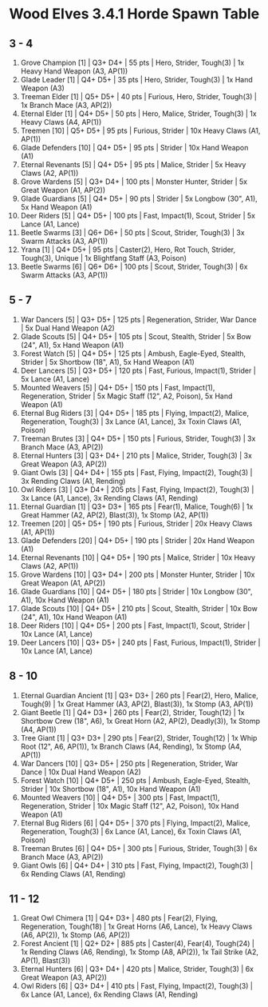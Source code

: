 # Wood Elves 3.4.1 Horde Spawn Table

## 3 - 4

1. Grove Champion [1] | Q3+ D4+ | 55 pts | Hero, Strider, Tough(3) | 1x Heavy Hand Weapon (A3, AP(1))
1. Glade Leader [1] | Q4+ D5+ | 35 pts | Hero, Strider, Tough(3) | 1x Hand Weapon (A3)
1. Treeman Elder [1] | Q5+ D5+ | 40 pts | Furious, Hero, Strider, Tough(3) | 1x Branch Mace (A3, AP(2))
1. Eternal Elder [1] | Q4+ D5+ | 50 pts | Hero, Malice, Strider, Tough(3) | 1x Heavy Claws (A4, AP(1))
1. Treemen [10] | Q5+ D5+ | 95 pts | Furious, Strider | 10x Heavy Claws (A1, AP(1))
1. Glade Defenders [10] | Q4+ D5+ | 95 pts | Strider | 10x Hand Weapon (A1)
1. Eternal Revenants [5] | Q4+ D5+ | 95 pts | Malice, Strider | 5x Heavy Claws (A2, AP(1))
1. Grove Wardens [5] | Q3+ D4+ | 100 pts | Monster Hunter, Strider | 5x Great Weapon (A1, AP(2))
1. Glade Guardians [5] | Q4+ D5+ | 90 pts | Strider | 5x Longbow (30", A1), 5x Hand Weapon (A1)
1. Deer Riders [5] | Q4+ D5+ | 100 pts | Fast, Impact(1), Scout, Strider | 5x Lance (A1, Lance)
1. Beetle Swarms [3] | Q6+ D6+ | 50 pts | Scout, Strider, Tough(3) | 3x Swarm Attacks (A3, AP(1))
1. Yrana [1] | Q4+ D5+ | 95 pts | Caster(2), Hero, Rot Touch, Strider, Tough(3), Unique | 1x Blightfang Staff (A3, Poison)
1. Beetle Swarms [6] | Q6+ D6+ | 100 pts | Scout, Strider, Tough(3) | 6x Swarm Attacks (A3, AP(1))

## 5 - 7

1. War Dancers [5] | Q3+ D5+ | 125 pts | Regeneration, Strider, War Dance | 5x Dual Hand Weapon (A2)
1. Glade Scouts [5] | Q4+ D5+ | 105 pts | Scout, Stealth, Strider | 5x Bow (24", A1), 5x Hand Weapon (A1)
1. Forest Watch [5] | Q4+ D5+ | 125 pts | Ambush, Eagle-Eyed, Stealth, Strider | 5x Shortbow (18", A1), 5x Hand Weapon (A1)
1. Deer Lancers [5] | Q3+ D5+ | 120 pts | Fast, Furious, Impact(1), Strider | 5x Lance (A1, Lance)
1. Mounted Weavers [5] | Q4+ D5+ | 150 pts | Fast, Impact(1), Regeneration, Strider | 5x Magic Staff (12", A2, Poison), 5x Hand Weapon (A1)
1. Eternal Bug Riders [3] | Q4+ D5+ | 185 pts | Flying, Impact(2), Malice, Regeneration, Tough(3) | 3x Lance (A1, Lance), 3x Toxin Claws (A1, Poison)
1. Treeman Brutes [3] | Q4+ D5+ | 150 pts | Furious, Strider, Tough(3) | 3x Branch Mace (A3, AP(2))
1. Eternal Hunters [3] | Q3+ D4+ | 210 pts | Malice, Strider, Tough(3) | 3x Great Weapon (A3, AP(2))
1. Giant Owls [3] | Q4+ D4+ | 155 pts | Fast, Flying, Impact(2), Tough(3) | 3x Rending Claws (A1, Rending)
1. Owl Riders [3] | Q3+ D4+ | 205 pts | Fast, Flying, Impact(2), Tough(3) | 3x Lance (A1, Lance), 3x Rending Claws (A1, Rending)
1. Eternal Guardian [1] | Q3+ D3+ | 165 pts | Fear(1), Malice, Tough(6) | 1x Great Hammer (A2, AP(2), Blast(3)), 1x Stomp (A2, AP(1))
1. Treemen [20] | Q5+ D5+ | 190 pts | Furious, Strider | 20x Heavy Claws (A1, AP(1))
1. Glade Defenders [20] | Q4+ D5+ | 190 pts | Strider | 20x Hand Weapon (A1)
1. Eternal Revenants [10] | Q4+ D5+ | 190 pts | Malice, Strider | 10x Heavy Claws (A2, AP(1))
1. Grove Wardens [10] | Q3+ D4+ | 200 pts | Monster Hunter, Strider | 10x Great Weapon (A1, AP(2))
1. Glade Guardians [10] | Q4+ D5+ | 180 pts | Strider | 10x Longbow (30", A1), 10x Hand Weapon (A1)
1. Glade Scouts [10] | Q4+ D5+ | 210 pts | Scout, Stealth, Strider | 10x Bow (24", A1), 10x Hand Weapon (A1)
1. Deer Riders [10] | Q4+ D5+ | 200 pts | Fast, Impact(1), Scout, Strider | 10x Lance (A1, Lance)
1. Deer Lancers [10] | Q3+ D5+ | 240 pts | Fast, Furious, Impact(1), Strider | 10x Lance (A1, Lance)

## 8 - 10

1. Eternal Guardian Ancient [1] | Q3+ D3+ | 260 pts | Fear(2), Hero, Malice, Tough(9) | 1x Great Hammer (A3, AP(2), Blast(3)), 1x Stomp (A3, AP(1))
1. Giant Beetle [1] | Q4+ D3+ | 260 pts | Fear(2), Strider, Tough(12) | 1x Shortbow Crew (18", A6), 1x Great Horn (A2, AP(2), Deadly(3)), 1x Stomp (A4, AP(1))
1. Tree Giant [1] | Q3+ D3+ | 290 pts | Fear(2), Strider, Tough(12) | 1x Whip Root (12", A6, AP(1)), 1x Branch Claws (A4, Rending), 1x Stomp (A4, AP(1))
1. War Dancers [10] | Q3+ D5+ | 250 pts | Regeneration, Strider, War Dance | 10x Dual Hand Weapon (A2)
1. Forest Watch [10] | Q4+ D5+ | 250 pts | Ambush, Eagle-Eyed, Stealth, Strider | 10x Shortbow (18", A1), 10x Hand Weapon (A1)
1. Mounted Weavers [10] | Q4+ D5+ | 300 pts | Fast, Impact(1), Regeneration, Strider | 10x Magic Staff (12", A2, Poison), 10x Hand Weapon (A1)
1. Eternal Bug Riders [6] | Q4+ D5+ | 370 pts | Flying, Impact(2), Malice, Regeneration, Tough(3) | 6x Lance (A1, Lance), 6x Toxin Claws (A1, Poison)
1. Treeman Brutes [6] | Q4+ D5+ | 300 pts | Furious, Strider, Tough(3) | 6x Branch Mace (A3, AP(2))
1. Giant Owls [6] | Q4+ D4+ | 310 pts | Fast, Flying, Impact(2), Tough(3) | 6x Rending Claws (A1, Rending)

## 11 - 12

1. Great Owl Chimera [1] | Q4+ D3+ | 480 pts | Fear(2), Flying, Regeneration, Tough(18) | 1x Great Horns (A6, Lance), 1x Heavy Claws (A6, AP(2)), 1x Stomp (A6, AP(2))
1. Forest Ancient [1] | Q2+ D2+ | 885 pts | Caster(4), Fear(4), Tough(24) | 1x Rending Claws (A6, Rending), 1x Stomp (A8, AP(2)), 1x Tail Strike (A2, AP(1), Blast(3))
1. Eternal Hunters [6] | Q3+ D4+ | 420 pts | Malice, Strider, Tough(3) | 6x Great Weapon (A3, AP(2))
1. Owl Riders [6] | Q3+ D4+ | 410 pts | Fast, Flying, Impact(2), Tough(3) | 6x Lance (A1, Lance), 6x Rending Claws (A1, Rending)